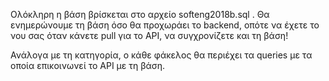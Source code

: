 Ολόκληρη η βάση βρίσκεται στο αρχείο softeng2018b.sql .
Θα ενημερώνουμε τη βάση όσο θα προχωράει το backend, οπότε να έχετε το νου σας όταν κάνετε pull για το API, να συγχρονίζετε και τη βάση!

Ανάλογα με τη κατηγoρία, ο κάθε φάκελος θα περιέχει τα queries με τα οποία επικοινωνεί το API με τη βάση.
